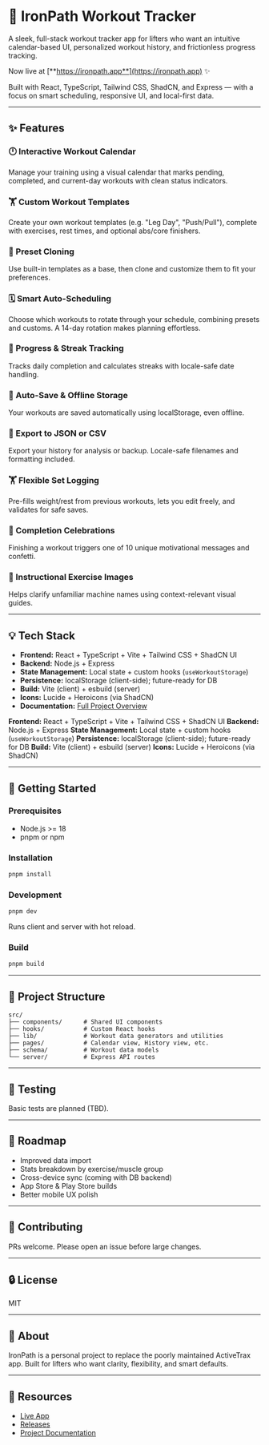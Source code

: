 # 💪 IronPath Workout Tracker

A sleek, full-stack workout tracker app for lifters who want an intuitive calendar-based UI, personalized workout history, and frictionless progress tracking.

Now live at [**https://ironpath.app**](https://ironpath.app) ✨

Built with React, TypeScript, Tailwind CSS, ShadCN, and Express — with a focus on smart scheduling, responsive UI, and local-first data.

---

## ✨ Features

### 🕛 Interactive Workout Calendar

Manage your training using a visual calendar that marks pending, completed, and current-day workouts with clean status indicators.

### 🏋️ Custom Workout Templates

Create your own workout templates (e.g. "Leg Day", "Push/Pull"), complete with exercises, rest times, and optional abs/core finishers.

### 🧬 Preset Cloning

Use built-in templates as a base, then clone and customize them to fit your preferences.

### 🗓️ Smart Auto-Scheduling

Choose which workouts to rotate through your schedule, combining presets and customs. A 14-day rotation makes planning effortless.

### 🌟 Progress & Streak Tracking

Tracks daily completion and calculates streaks with locale-safe date handling.

### 📂 Auto-Save & Offline Storage

Your workouts are saved automatically using localStorage, even offline.

### 📄 Export to JSON or CSV

Export your history for analysis or backup. Locale-safe filenames and formatting included.

### 🏋️ Flexible Set Logging

Pre-fills weight/rest from previous workouts, lets you edit freely, and validates for safe saves.

### 🎉 Completion Celebrations

Finishing a workout triggers one of 10 unique motivational messages and confetti.

### 📼 Instructional Exercise Images

Helps clarify unfamiliar machine names using context-relevant visual guides.

---

## 💡 Tech Stack

* **Frontend:** React + TypeScript + Vite + Tailwind CSS + ShadCN UI
* **Backend:** Node.js + Express
* **State Management:** Local state + custom hooks (`useWorkoutStorage`)
* **Persistence:** localStorage (client-side); future-ready for DB
* **Build:** Vite (client) + esbuild (server)
* **Icons:** Lucide + Heroicons (via ShadCN)
* **Documentation:** [Full Project Overview](docs/full-project-overview.md)

**Frontend:** React + TypeScript + Vite + Tailwind CSS + ShadCN UI
**Backend:** Node.js + Express
**State Management:** Local state + custom hooks (`useWorkoutStorage`)
**Persistence:** localStorage (client-side); future-ready for DB
**Build:** Vite (client) + esbuild (server)
**Icons:** Lucide + Heroicons (via ShadCN)

---

## 📅 Getting Started

### Prerequisites

* Node.js >= 18
* pnpm or npm

### Installation

```bash
pnpm install
```

### Development

```bash
pnpm dev
```

Runs client and server with hot reload.

### Build

```bash
pnpm build
```

---

## 📂 Project Structure

```
src/
├── components/      # Shared UI components
├── hooks/           # Custom React hooks
├── lib/             # Workout data generators and utilities
├── pages/           # Calendar view, History view, etc.
├── schema/          # Workout data models
└── server/          # Express API routes
```

---

## 🔧 Testing

Basic tests are planned (TBD).

---

## 🔄 Roadmap

* Improved data import
* Stats breakdown by exercise/muscle group
* Cross-device sync (coming with DB backend)
* App Store & Play Store builds
* Better mobile UX polish

---

## 💼 Contributing

PRs welcome. Please open an issue before large changes.

---

## 🔒 License

MIT

---

## 🚀 About

IronPath is a personal project to replace the poorly maintained ActiveTrax app.
Built for lifters who want clarity, flexibility, and smart defaults.

---

## 🔗 Resources

* [Live App](https://ironpath.app)
* [Releases](https://github.com/crflanigan/IronPath/releases)
* [Project Documentation](docs/full-project-overview.md)
